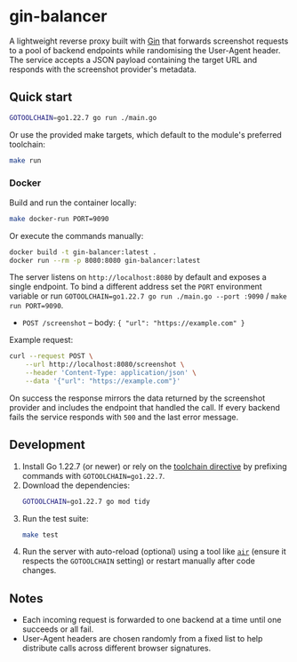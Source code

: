 # gin-balancer

A lightweight reverse proxy built with [Gin](https://github.com/gin-gonic/gin)
that forwards screenshot requests to a pool of backend endpoints while
randomising the User-Agent header. The service accepts a JSON payload containing
the target URL and responds with the screenshot provider's metadata.

## Quick start

```bash
GOTOOLCHAIN=go1.22.7 go run ./main.go
```

Or use the provided make targets, which default to the module's preferred
toolchain:

```bash
make run
```

### Docker

Build and run the container locally:

```bash
make docker-run PORT=9090
```

Or execute the commands manually:

```bash
docker build -t gin-balancer:latest .
docker run --rm -p 8080:8080 gin-balancer:latest
```

The server listens on `http://localhost:8080` by default and exposes a single
endpoint. To bind a different address set the `PORT` environment variable or
run `GOTOOLCHAIN=go1.22.7 go run ./main.go --port :9090` / `make run PORT=9090`.

- `POST /screenshot` – body: `{ "url": "https://example.com" }`

Example request:

```bash
curl --request POST \
	--url http://localhost:8080/screenshot \
	--header 'Content-Type: application/json' \
	--data '{"url": "https://example.com"}'
```

On success the response mirrors the data returned by the screenshot provider
and includes the endpoint that handled the call. If every backend fails the
service responds with `500` and the last error message.

## Development

1. Install Go 1.22.7 (or newer) or rely on the [toolchain directive](https://go.dev/doc/toolchain) by prefixing commands with `GOTOOLCHAIN=go1.22.7`.
2. Download the dependencies:
	```bash
	GOTOOLCHAIN=go1.22.7 go mod tidy
	```
3. Run the test suite:
	```bash
	make test
	```
4. Run the server with auto-reload (optional) using a tool like
	[`air`](https://github.com/cosmtrek/air) (ensure it respects the `GOTOOLCHAIN`
	setting) or restart manually after code changes.

## Notes

- Each incoming request is forwarded to one backend at a time until one
	succeeds or all fail.
- User-Agent headers are chosen randomly from a fixed list to help distribute
	calls across different browser signatures.